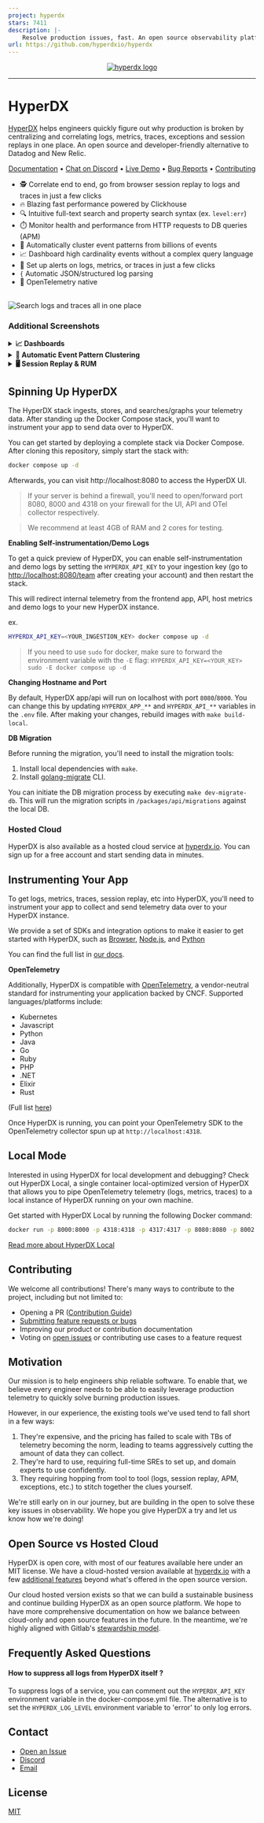 ```yaml
---
project: hyperdx
stars: 7411
description: |-
    Resolve production issues, fast. An open source observability platform unifying session replays, logs, metrics, traces and errors powered by Clickhouse and OpenTelemetry.
url: https://github.com/hyperdxio/hyperdx
---
```


<p align="center">
  <a href="https://hyperdx.io">
    <picture>
      <source media="(prefers-color-scheme: dark)" srcset="./.github/images/logo_dark.png#gh-dark-mode-only">
      <img alt="hyperdx logo" src="./.github/images/logo_light.png#gh-light-mode-only">
    </picture>
  </a>
</p>

---

# HyperDX

[HyperDX](https://hyperdx.io) helps engineers quickly figure out why production is
broken by centralizing and correlating logs, metrics, traces, exceptions
and session replays in one place. An open source and developer-friendly
alternative to Datadog and New Relic.

<p align="center">
  <a href="https://www.hyperdx.io/docs">Documentation</a> • <a href="https://hyperdx.io/discord">Chat on Discord</a>  • <a href="https://api.hyperdx.io/login/demo">Live Demo</a>  • <a href="https://github.com/hyperdxio/hyperdx/issues/new">Bug Reports</a> • <a href="./CONTRIBUTING.md">Contributing</a>
</p>

- 🕵️ Correlate end to end, go from browser session replay to logs and traces in
  just a few clicks
- 🔥 Blazing fast performance powered by Clickhouse
- 🔍 Intuitive full-text search and property search syntax (ex. `level:err`)
- ⏱️ Monitor health and performance from HTTP requests to DB queries (APM)
- 🤖 Automatically cluster event patterns from billions of events
- 📈 Dashboard high cardinality events without a complex query language
- 🔔 Set up alerts on logs, metrics, or traces in just a few clicks
- `{` Automatic JSON/structured log parsing
- 🔭 OpenTelemetry native

<br/>
<img alt="Search logs and traces all in one place" src="./.github/images/search_splash.png" title="Search logs and traces all in one place">

### Additional Screenshots

<details>
  <summary><b>📈 Dashboards</b></summary>
  <img alt="Dashboard" src="./.github/images/dashboard.png">
</details>
<details>
  <summary><b>🤖 Automatic Event Pattern Clustering</b></summary>
  <img alt="Event Pattern Clustering" src="./.github/images/pattern3.png">
</details>
<details>
  <summary><b>🖥️ Session Replay & RUM</b></summary>
  <img alt="Event Pattern Clustering" src="./.github/images/session.png">
</details>

## Spinning Up HyperDX

The HyperDX stack ingests, stores, and searches/graphs your telemetry data.
After standing up the Docker Compose stack, you'll want to instrument your app
to send data over to HyperDX.

You can get started by deploying a complete stack via Docker Compose. After
cloning this repository, simply start the stack with:

```bash
docker compose up -d
```

Afterwards, you can visit http://localhost:8080 to access the HyperDX UI.

> If your server is behind a firewall, you'll need to open/forward port 8080,
> 8000 and 4318 on your firewall for the UI, API and OTel collector
> respectively.

> We recommend at least 4GB of RAM and 2 cores for testing.

**Enabling Self-instrumentation/Demo Logs**

To get a quick preview of HyperDX, you can enable self-instrumentation and demo
logs by setting the `HYPERDX_API_KEY` to your ingestion key (go to
[http://localhost:8080/team](http://localhost:8080/team) after creating your
account) and then restart the stack.

This will redirect internal telemetry from the frontend app, API, host metrics
and demo logs to your new HyperDX instance.

ex.

```sh
HYPERDX_API_KEY=<YOUR_INGESTION_KEY> docker compose up -d
```

> If you need to use `sudo` for docker, make sure to forward the environment
> variable with the `-E` flag:
> `HYPERDX_API_KEY=<YOUR_KEY> sudo -E docker compose up -d`

**Changing Hostname and Port**

By default, HyperDX app/api will run on localhost with port `8080`/`8000`. You
can change this by updating `HYPERDX_APP_**` and `HYPERDX_API_**` variables in
the `.env` file. After making your changes, rebuild images with
`make build-local`.

**DB Migration**

Before running the migration, you'll need to install the migration tools:

1. Install local dependencies with `make`.
2. Install
   [golang-migrate](https://github.com/golang-migrate/migrate/tree/master/cmd/migrate)
   CLI.

You can initiate the DB migration process by executing `make dev-migrate-db`.
This will run the migration scripts in `/packages/api/migrations` against the
local DB.

### Hosted Cloud

HyperDX is also available as a hosted cloud service at
[hyperdx.io](https://hyperdx.io). You can sign up for a free account and start
sending data in minutes.

## Instrumenting Your App

To get logs, metrics, traces, session replay, etc into HyperDX, you'll need to
instrument your app to collect and send telemetry data over to your HyperDX
instance.

We provide a set of SDKs and integration options to make it easier to get
started with HyperDX, such as
[Browser](https://www.hyperdx.io/docs/install/browser),
[Node.js](https://www.hyperdx.io/docs/install/javascript), and
[Python](https://www.hyperdx.io/docs/install/python)

You can find the full list in [our docs](https://www.hyperdx.io/docs).

**OpenTelemetry**

Additionally, HyperDX is compatible with
[OpenTelemetry](https://opentelemetry.io/), a vendor-neutral standard for
instrumenting your application backed by CNCF. Supported languages/platforms
include:

- Kubernetes
- Javascript
- Python
- Java
- Go
- Ruby
- PHP
- .NET
- Elixir
- Rust

(Full list [here](https://opentelemetry.io/docs/instrumentation/))

Once HyperDX is running, you can point your OpenTelemetry SDK to the
OpenTelemetry collector spun up at `http://localhost:4318`.

## Local Mode

Interested in using HyperDX for local development and debugging? Check out HyperDX Local, a single container local-optimized version of HyperDX that allows you to pipe OpenTelemetry telemetry (logs, metrics, traces) to a local instance of HyperDX running on your own machine.

Get started with HyperDX Local by running the following Docker command:

```bash
docker run -p 8000:8000 -p 4318:4318 -p 4317:4317 -p 8080:8080 -p 8002:8002 hyperdx/hyperdx-local
```

[Read more about HyperDX Local](./LOCAL.md)

## Contributing

We welcome all contributions! There's many ways to contribute to the project,
including but not limited to:

- Opening a PR ([Contribution Guide](./CONTRIBUTING.md))
- [Submitting feature requests or bugs](https://github.com/hyperdxio/hyperdx/issues/new)
- Improving our product or contribution documentation
- Voting on [open issues](https://github.com/hyperdxio/hyperdx/issues) or
  contributing use cases to a feature request

## Motivation

Our mission is to help engineers ship reliable software. To enable that, we
believe every engineer needs to be able to easily leverage production telemetry
to quickly solve burning production issues.

However, in our experience, the existing tools we've used tend to fall short in
a few ways:

1. They're expensive, and the pricing has failed to scale with TBs of telemetry
   becoming the norm, leading to teams aggressively cutting the amount of data
   they can collect.
2. They're hard to use, requiring full-time SREs to set up, and domain experts
   to use confidently.
3. They requiring hopping from tool to tool (logs, session replay, APM,
   exceptions, etc.) to stitch together the clues yourself.

We're still early on in our journey, but are building in the open to solve these
key issues in observability. We hope you give HyperDX a try and let us know how
we're doing!

## Open Source vs Hosted Cloud

HyperDX is open core, with most of our features available here under an MIT
license. We have a cloud-hosted version available at
[hyperdx.io](https://hyperdx.io) with a few
[additional features](https://www.hyperdx.io/docs/oss-vs-cloud) beyond what's
offered in the open source version.

Our cloud hosted version exists so that we can build a sustainable business and
continue building HyperDX as an open source platform. We hope to have more
comprehensive documentation on how we balance between cloud-only and open source
features in the future. In the meantime, we're highly aligned with Gitlab's
[stewardship model](https://handbook.gitlab.com/handbook/company/stewardship/).

## Frequently Asked Questions

#### How to suppress all logs from HyperDX itself ?

To suppress logs of a service, you can comment out the `HYPERDX_API_KEY`
environment variable in the docker-compose.yml file. The alternative is to set
the `HYPERDX_LOG_LEVEL` environment variable to 'error' to only log errors.

## Contact

- [Open an Issue](https://github.com/hyperdxio/hyperdx/issues/new)
- [Discord](https://discord.gg/FErRRKU78j)
- [Email](mailto:support@hyperdx.io)

## License

[MIT](/LICENSE)

